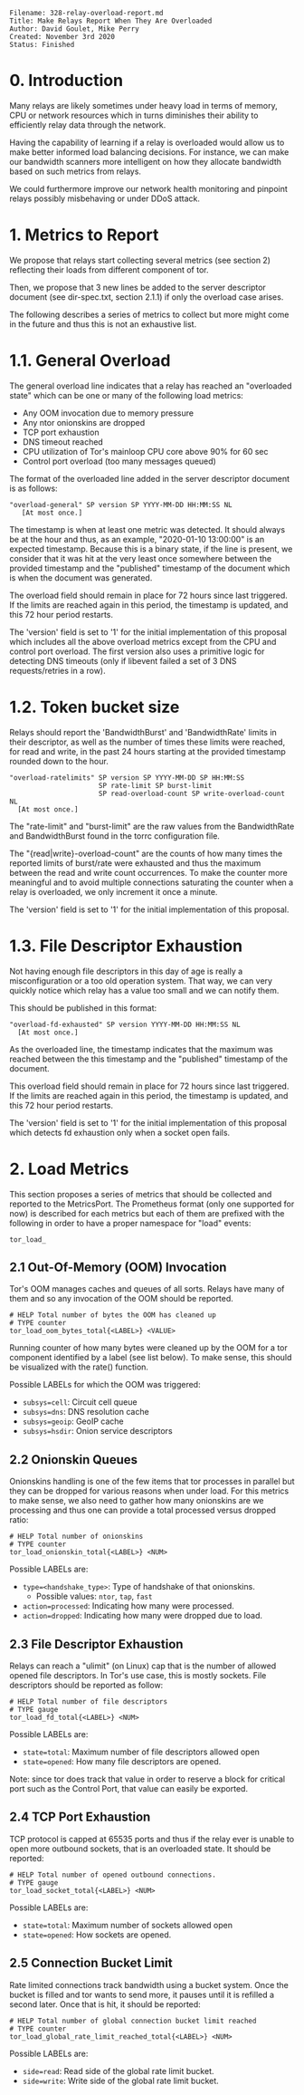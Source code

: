 ```
Filename: 328-relay-overload-report.md
Title: Make Relays Report When They Are Overloaded
Author: David Goulet, Mike Perry
Created: November 3rd 2020
Status: Finished
```

# 0. Introduction

Many relays are likely sometimes under heavy load in terms of memory, CPU or
network resources which in turns diminishes their ability to efficiently relay
data through the network.

Having the capability of learning if a relay is overloaded would allow us to
make better informed load balancing decisions. For instance, we can make our
bandwidth scanners more intelligent on how they allocate bandwidth based on
such metrics from relays.

We could furthermore improve our network health monitoring and pinpoint relays
possibly misbehaving or under DDoS attack.

# 1. Metrics to Report

We propose that relays start collecting several metrics (see section 2)
reflecting their loads from different component of tor.

Then, we propose that 3 new lines be added to the server descriptor document
(see dir-spec.txt, section 2.1.1) if only the overload case arises.

The following describes a series of metrics to collect but more might come in
the future and thus this is not an exhaustive list.

# 1.1. General Overload

The general overload line indicates that a relay has reached an "overloaded
state" which can be one or many of the following load metrics:

   - Any OOM invocation due to memory pressure
   - Any ntor onionskins are dropped
   - TCP port exhaustion
   - DNS timeout reached
   - CPU utilization of Tor's mainloop CPU core above 90% for 60 sec
   - Control port overload (too many messages queued)

The format of the overloaded line added in the server descriptor document is
as follows:

```
"overload-general" SP version SP YYYY-MM-DD HH:MM:SS NL
   [At most once.]
```

The timestamp is when at least one metric was detected. It should always be
at the hour and thus, as an example, "2020-01-10 13:00:00" is an expected
timestamp. Because this is a binary state, if the line is present, we consider
that it was hit at the very least once somewhere between the provided
timestamp and the "published" timestamp of the document which is when the
document was generated.

The overload field should remain in place for 72 hours since last triggered.
If the limits are reached again in this period, the timestamp is updated, and
this 72 hour period restarts.

The 'version' field is set to '1' for the initial implementation of this
proposal which includes all the above overload metrics except from the CPU and
control port overload. The first version also uses a primitive logic for
detecting DNS timeouts (only if libevent failed a set of 3 DNS requests/retries
in a row).

# 1.2. Token bucket size

Relays should report the 'BandwidthBurst' and 'BandwidthRate' limits in their
descriptor, as well as the number of times these limits were reached, for read
and write, in the past 24 hours starting at the provided timestamp rounded down
to the hour.

```
"overload-ratelimits" SP version SP YYYY-MM-DD SP HH:MM:SS
                      SP rate-limit SP burst-limit
                      SP read-overload-count SP write-overload-count NL
  [At most once.]
```

The "rate-limit" and "burst-limit" are the raw values from the BandwidthRate
and BandwidthBurst found in the torrc configuration file.

The "{read|write}-overload-count" are the counts of how many times the reported
limits of burst/rate were exhausted and thus the maximum between the read and
write count occurrences. To make the counter more meaningful and to avoid
multiple connections saturating the counter when a relay is overloaded, we only
increment it once a minute.

The 'version' field is set to '1' for the initial implementation of this
proposal.

# 1.3. File Descriptor Exhaustion

Not having enough file descriptors in this day of age is really a
misconfiguration or a too old operation system. That way, we can very quickly
notice which relay has a value too small and we can notify them.

This should be published in this format:

```
"overload-fd-exhausted" SP version YYYY-MM-DD HH:MM:SS NL
  [At most once.]
```

As the overloaded line, the timestamp indicates that the maximum was reached
between the this timestamp and the "published" timestamp of the document.

This overload field should remain in place for 72 hours since last triggered.
If the limits are reached again in this period, the timestamp is updated, and
this 72 hour period restarts.

The 'version' field is set to '1' for the initial implementation of this
proposal which detects fd exhaustion only when a socket open fails.

# 2. Load Metrics

This section proposes a series of metrics that should be collected and
reported to the MetricsPort. The Prometheus format (only one supported for
now) is described for each metrics but each of them are prefixed with the
following in order to have a proper namespace for "load" events:

`tor_load_`

## 2.1 Out-Of-Memory (OOM) Invocation

Tor's OOM manages caches and queues of all sorts. Relays have many of them and
so any invocation of the OOM should be reported.

```
# HELP Total number of bytes the OOM has cleaned up
# TYPE counter
tor_load_oom_bytes_total{<LABEL>} <VALUE>
```

Running counter of how many bytes were cleaned up by the OOM for a tor
component identified by a label (see list below). To make sense, this should
be visualized with the rate() function.

Possible LABELs for which the OOM was triggered:
  - `subsys=cell`: Circuit cell queue
  - `subsys=dns`: DNS resolution cache
  - `subsys=geoip`: GeoIP cache
  - `subsys=hsdir`: Onion service descriptors

## 2.2 Onionskin Queues

Onionskins handling is one of the few items that tor processes in parallel but
they can be dropped for various reasons when under load. For this metrics to
make sense, we also need to gather how many onionskins are we processing and
thus one can provide a total processed versus dropped ratio:

```
# HELP Total number of onionskins
# TYPE counter
tor_load_onionskin_total{<LABEL>} <NUM>
```

Possible LABELs are:
  - `type=<handshake_type>`: Type of handshake of that onionskins.
      * Possible values: `ntor`, `tap`, `fast`
  - `action=processed`: Indicating how many were processed.
  - `action=dropped`: Indicating how many were dropped due to load.

## 2.3 File Descriptor Exhaustion

Relays can reach a "ulimit" (on Linux) cap that is the number of allowed
opened file descriptors. In Tor's use case, this is mostly sockets. File
descriptors should be reported as follow:

```
# HELP Total number of file descriptors
# TYPE gauge
tor_load_fd_total{<LABEL>} <NUM>
```

Possible LABELs are:
  - `state=total`: Maximum number of file descriptors allowed open
  - `state=opened`: How many file descriptors are opened.

Note: since tor does track that value in order to reserve a block for critical
port such as the Control Port, that value can easily be exported.

## 2.4 TCP Port Exhaustion

TCP protocol is capped at 65535 ports and thus if the relay ever is unable to
open more outbound sockets, that is an overloaded state. It should be
reported:

```
# HELP Total number of opened outbound connections.
# TYPE gauge
tor_load_socket_total{<LABEL>} <NUM>
```

Possible LABELs are:
  - `state=total`: Maximum number of sockets allowed open
  - `state=opened`: How sockets are opened.

## 2.5 Connection Bucket Limit

Rate limited connections track bandwidth using a bucket system. Once the
bucket is filled and tor wants to send more, it pauses until it is refilled a
second later. Once that is hit, it should be reported:

```
# HELP Total number of global connection bucket limit reached
# TYPE counter
tor_load_global_rate_limit_reached_total{<LABEL>} <NUM>
```

Possible LABELs are:
  - `side=read`: Read side of the global rate limit bucket.
  - `side=write`: Write side of the global rate limit bucket.
